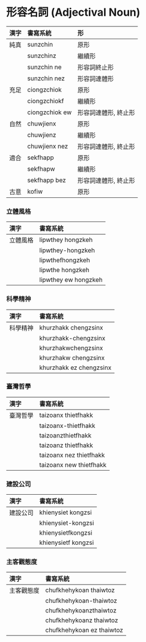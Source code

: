 # 形容名詞 (Adjectival Noun)

| 漢字 | 書寫系統 | 形 |
| :--- | :--- | :--- |
| 純真 | sunzchin | 原形 |
|| sunzchinz | 繼續形 |
|| sunzchin ne | 形容詞終止形 |
|| sunzchin nez | 形容詞連體形 |
| 充足 | ciongzchiok | 原形 |
|| ciongzchiokf | 繼續形 |
|| ciongzchiok ew | 形容詞連體形, 終止形 |
| 自然 | chuwjienx | 原形 |
|| chuwjienz | 繼續形 |
|| chuwjienx nez | 形容詞連體形, 終止形 |
| 適合 | sekfhapp | 原形 |
|| sekfhapw | 繼續形 |
|| sekfhapp bez | 形容詞連體形, 終止形 |
| 古意 | kofiw | 原形 |

### 立體風格

| 漢字 | 書寫系統 |
| :--- | :--- |
| 立體風格 | lipwthey hongzkeh |
|| lipwthey-hongzkeh |
|| lipwthefhongzkeh |
|| lipwthe hongzkeh |
|| lipwthey ew hongzkeh |

### 科學精神

| 漢字 | 書寫系統 |
| :--- | :--- |
| 科學精神 | khurzhakk chengzsinx |
|| khurzhakk-chengzsinx |
|| khurzhakwchengzsinx |
|| khurzhakw chengzsinx |
|| khurzhakk ez chengzsinx |

### 臺灣哲學

| 漢字 | 書寫系統 |
| :--- | :--- |
| 臺灣哲學 | taizoanx thietfhakk |
|| taizoanx-thietfhakk |
|| taizoanzthietfhakk |
|| taizoanz thietfhakk |
|| taizoanx nez thietfhakk |
|| taizoanx new thietfhakk |

### 建設公司

| 漢字 | 書寫系統 |
| :--- | :--- |
| 建設公司 | khienysiet kongzsi |
|| khienysiet-kongzsi |
|| khienysietfkongzsi |
|| khienysietf kongzsi |

### 主客觀態度

| 漢字 | 書寫系統 |
| :--- | :--- |
| 主客觀態度 | chufkhehykoan thaiwtoz |
|| chufkhehykoan-thaiwtoz |
|| chufkhehykoanzthaiwtoz |
|| chufkhehykoanz thaiwtoz |
|| chufkhehykoan ez thaiwtoz |
